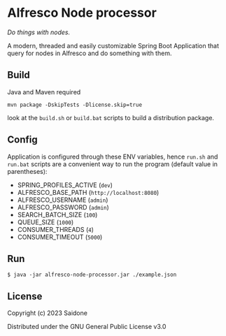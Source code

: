 # Alfresco Node processor
_Do things with nodes._

A modern, threaded and easily customizable Spring Boot Application that query for nodes in Alfresco and do something with them.
## Build
Java and Maven required

`mvn package -DskipTests -Dlicense.skip=true`

look at the `build.sh` or `build.bat` scripts to build a distribution package.
## Config
Application is configured through these ENV variables, hence `run.sh` and `run.bat` scripts are a convenient way to run the program (default value in parentheses):
- SPRING_PROFILES_ACTIVE (`dev`)
- ALFRESCO_BASE_PATH (`http://localhost:8080`)
- ALFRESCO_USERNAME (`admin`)
- ALFRESCO_PASSWORD (`admin`)
- SEARCH_BATCH_SIZE (`100`)
- QUEUE_SIZE (`1000`)
- CONSUMER_THREADS (`4`)
- CONSUMER_TIMEOUT (`5000`)
## Run
`$ java -jar alfresco-node-processor.jar ./example.json`
## License
Copyright (c) 2023 Saidone

Distributed under the GNU General Public License v3.0

